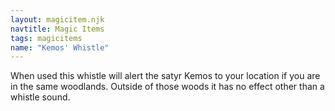 ```yaml
---
layout: magicitem.njk
navtitle: Magic Items
tags: magicitems
name: "Kemos' Whistle"
---
```

When used this whistle will alert the satyr Kemos to your location if you are in the same woodlands. Outside of those woods it has no effect other than a whistle sound.